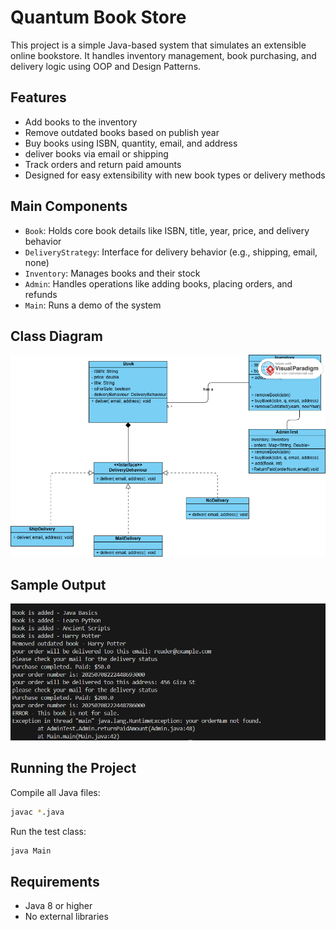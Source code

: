 # Quantum Book Store

This project is a simple Java-based system that simulates an extensible online bookstore. It handles inventory management, book purchasing, and delivery logic using OOP and Design Patterns.

## Features

- Add books to the inventory
- Remove outdated books based on publish year
- Buy books using ISBN, quantity, email, and address
- deliver books via email or shipping
- Track orders and return paid amounts
- Designed for easy extensibility with new book types or delivery methods

## Main Components

- `Book`: Holds core book details like ISBN, title, year, price, and delivery behavior
- `DeliveryStrategy`: Interface for delivery behavior (e.g., shipping, email, none)
- `Inventory`: Manages books and their stock
- `Admin`: Handles operations like adding books, placing orders, and refunds
- `Main`: Runs a demo of the system

## Class Diagram

![Class Diagram](./assets//classDiagram.png)

## Sample Output

![Program Output](./assets//screenOfRunning.png)

## Running the Project

Compile all Java files:

```bash
javac *.java
```

Run the test class:

```bash
java Main
```

## Requirements

- Java 8 or higher
- No external libraries
